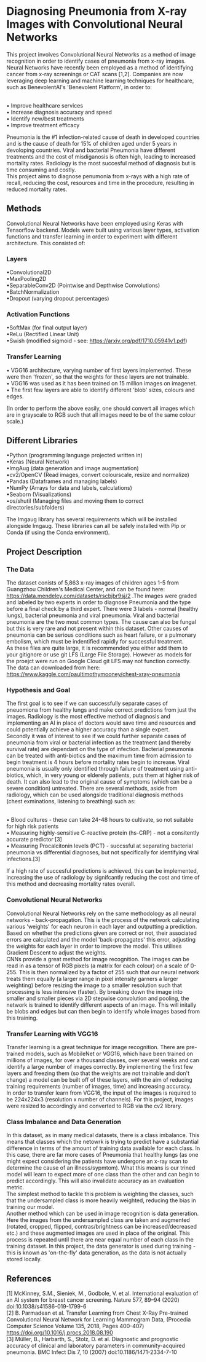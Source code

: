 # Diagnosing Pneumonia from X-ray Images with Convolutional Neural Networks
This project involves Convolutional Neural Networks as a method of image recognition in order to identify cases of pneumonia from x-ray images.
<br> Neural Networks have recently been employed as a method of identifying cancer from x-ray screenings or CAT scans [1,2]. Companies are now leveraging deep learning and machine learning techniques for healthcare, such as BenevolentAI's 'Benevolent Platform', in order to: 

<br>• Improve healthcare services
<br>• Increase diagnosis accuracy and speed
<br>• Identify new/best treatments 
<br>• Improve treatment efficacy

Pneumonia is the #1 infection-related cause of death in developed countries and is the cause of death for 15% of children aged under 5 years in devoloping countries. Viral and bacterial Pneumonia have different treatments and the cost of misdiganosis is often high, leading to increased mortality rates. Radiology is the most succesful method of diagnosis but is time consuming and costly.
<br> This project aims to diagnose penumonia from x-rays with a high rate of recall, reducing the cost, resources and time in the procedure, resulting in reduced mortality rates.

## Methods
Convolutional Neural Networks have been employed using Keras with Tensorflow backend. Models were built using various layer types, activation functions and transfer learning in order to experiment with different architecture. This consisted of:

### Layers
•Convolutional2D
<br>•MaxPooling2D
<br>•SeparableConv2D (Pointwise and Depthwise Convolutions)
<br>•BatchNormalization
<br>•Dropout (varying dropout percentages)

### Activation Functions
•SoftMax (for final output layer)
<br>•ReLu (Rectified Linear Unit)
<br>•Swish (modified sigmoid - see: https://arxiv.org/pdf/1710.05941v1.pdf)

### Transfer Learning
• VGG16 architecture, varying number of first layers implemented. These were then 'frozen', so that the weights for these layers are not trainable.
<br>• VGG16 was used as it has been trained on 15 million images on imagenet.
<br>• The first few layers are able to identify different 'blob' sizes, colours and edges.

(In order to perform the above easily, one should convert all images which are in grayscale to RGB such that all images need to be of the same colour scale.)

## Different Libraries
•Python (programming language projected written in)
<br>•Keras (Neural Network)
<br>•ImgAug (data generation and image augmentation)
<br>•cv2/OpenCV (Read images, convert colourscale, resize and normalize)
<br>•Pandas (Dataframes and managing labels)
<br>•NumPy (Arrays for data and labels, calculations)
<br>•Seaborn (Visualizations)
<br>•os/shutil (Managing files and moving them to correct directories/subfolders)

The Imgaug library has several requirements which will be installed alongside Imgaug. These libraries can all be safely installed with Pip or Conda (if using the Conda environment).

## Project Description

### The Data
The dataset conists of 5,863 x-ray images of children ages 1-5 from Guangzhou Children's Medical Center, and can be found here: https://data.mendeley.com/datasets/rscbjbr9sj/2 .The images were graded and labeled by two experts in order to diagnose Pneumonia and the type before a final check by a third expert. There were 3 labels - normal (healthy lungs), bacterial pneumonia and viral pneumonia. Viral and bacterial pneumonia are the two most common types. The cause can also be fungal but this is very rare and not present within this dataset. Other causes of pneumonia can be serious conditions such as heart failure, or a pulmonary embolism, which must be indentified rapidly for successful treatment.
<br> As these files are quite large, it is recommended you either add them to your gitignore or use git LFS (Large File Storage). However as models for the proejct were run on Google Cloud git LFS may not function correctly. The data can downloaded from here: https://www.kaggle.com/paultimothymooney/chest-xray-pneumonia

### Hypothesis and Goal
The first goal is to see if we can successfully separate cases of pneuomiona from healthy lungs and make correct predictions from just the images. Radiology is the most effective method of diagnosis and implementing an AI in place of doctors would save time and resources and could potentially achieve a higher accuracy than a single expert.
<br> Secondly it was of interest to see if we could further separate cases of pneumonia from viral or bacterial infection as the treatment (and thereby survival rate) are dependant on the type of infection. Bacterial pneumonia can be treated with anti-biotics and the maximum time from admission to begin treatment is 4 hours before mortality rates begin to increase. Viral pneumonia is usually only identified through failure of treatment using anti-biotics, which, in very young or elderely patients, puts them at higher risk of death. It can also lead to the original cause  of symptoms (which can be a severe condition) untreated. There are several methods, aside from radiology, which can be used alongside traditional diagnosis methods (chest exminations, listening to breathing) such as:

<br>• Blood cultures - these can take 24-48 hours to cultivate, so not suitable for high risk patients
<br>• Measuring highly-sensitive C-reactive protein (hs-CRP) - not a consitently accurate predictor [3]
<br>• Measuring Procalcitonin levels (PCT) - succssful at separating bacterial pneumonia vs differential diagnoses, but not specifically for identifying viral infections.[3]

If a high rate of succesful predictions is achieved, this can be implemented, increasing the use of radiology by signifcantly reducing the cost and time of this method and decreasing mortality rates overall.

### Convolutional Neural Networks
Convolutional Neural Networks rely on the same methodology as all neural networks - back-propagation. This is the process of the network calculating various 'weights' for each neuron in each layer and outputting a prediction. Based on whether the predictions given are correct or not, their associated errors are calculated and the model 'back-propagates' this error, adjusting the weights for each layer in order to improve the model. This utilises Gradient Descent to adjust the weights.
<br> CNNs provide a great method for image recognition. The images can be read in as a tensor of RGB pixels (a matrix for each colour) on a scale of 0-255.  This is then normalized by a factor of 255 such that our neural network treats them equally (a larger range in pixel intensity garners a larger weighting) before resizing the image to a smaller resolution such that processing is less intensive (faster). By breaking down the image into smaller and smaller pieces via 2D stepwise convolution and pooling, the network is trained to identify different aspects of an image. This will initally be blobs and edges but can then begin to identify whole images based from this training. 

### Transfer Learning with VGG16
 Transfer learning is a great technique for image recognition. There are pre-trained models, such as MobileNet or VGG16, which have been trained on millions of images, for over a thousand classes, over several weeks and can identify a large number of images correctly. By implementing the first few layers and freezing them (so that the weights are not trainable and don't change) a model can be built off of these layers, with the aim of reducing training requirements (number of images, time) and increasing accuracy.
<br> In order to transfer learn from VGG16, the input of the images is required to be 224x224x3 (resolution x number of channels). For this project, images were resized to accordingly and converted to RGB via the cv2 library.

### Class Imbalance and Data Generation
In this dataset, as in many medical datasets, there is a class imbalance. This means that classes which the netowrk is trying to predict have a substantial difference in terms of the amount of training data available for each class. In this case, there are far more cases of Pneumonia that healthy lungs (as one might expect considering the patients have undergone an x-ray scan to determine the cause of an illness/sypmtom). What this means is our trined model will learn to expect more of one class than the other and can begin to predict accordingly. This will also invalidate accuracy as an evaluation metric. 
<br> The simplest method to tackle this problem is weighting the classes, such that the undersampled class is more heavily weighted, reducing the bias in training our model.
<br> Another method which can be used in image recognition is data generation. Here the images from the undersampled class are taken and augmented (rotated, cropped, flipped, contras/brightness can be increased/decreased etc.) and these augmented images are used in place of the original. This process is repeated until there are near equal number of each class in the training dataset. In this project, the data generator is used during training - this is known as 'on-the-fly' data generation, as the data is not actually stored locally.








## References
[1] McKinney, S.M., Sieniek, M., Godbole, V. et al. International evaluation of an AI system for breast cancer screening. Nature 577, 89–94 (2020) doi:10.1038/s41586-019-1799-6
<br>[2] B. Parmadean et al. Transfer Learning from Chest X-Ray Pre-trained Convolutional Neural Network for Learning Mammogram Data, (Procedia Computer Science Volume 135, 2018, Pages 400-407) https://doi.org/10.1016/j.procs.2018.08.190
<br>[3] Müller, B., Harbarth, S., Stolz, D. et al. Diagnostic and prognostic accuracy of clinical and laboratory parameters in community-acquired pneumonia. BMC Infect Dis 7, 10 (2007) doi:10.1186/1471-2334-7-10